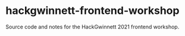 # hackgwinnett-frontend-workshop
Source code and notes for the HackGwinnett 2021 frontend workshop.
